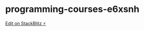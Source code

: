 # programming-courses-e6xsnh

[Edit on StackBlitz ⚡️](https://stackblitz.com/edit/programming-courses-e6xsnh)